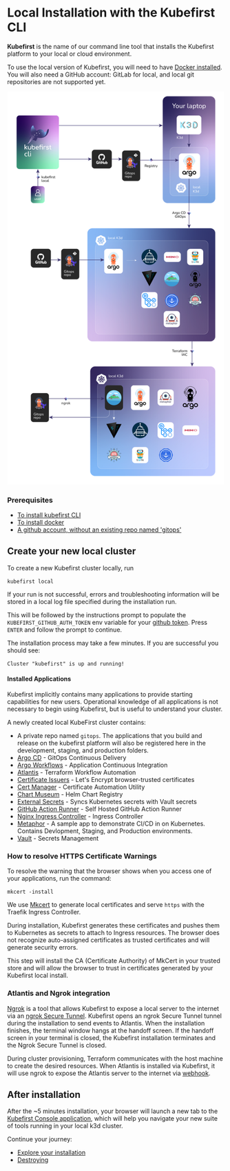 # Local Installation with the Kubefirst CLI

**Kubefirst** is the name of our command line tool that installs the Kubefirst platform to your local or cloud environment.

To use the local version of Kubefirst, you will need to have [Docker installed](https://docs.docker.com/get-docker/). You will also need a GitHub account: GitLab for local, and local git repositories are not supported yet.

![Kubefirst local installation diagram](../../img/kubefirst/local/kubefirst-cluster-create.png)

### Prerequisites

- [To install kubefirst CLI](../overview.html#how-to-install-kubefirst-cli)
- [To install docker](https://docs.docker.com/get-docker/)
- [A github account, without an existing repo named 'gitops'](https://github.com/)

## Create your new local cluster

To create a new Kubefirst cluster locally, run

```shell
kubefirst local
```

If your run is not successful, errors and troubleshooting information will be stored in a local log file specified during the installation run.

This will be followed by the instructions prompt to populate the `KUBEFIRST_GITHUB_AUTH_TOKEN` env variable for your [github token](../common/github-token.md). Press `ENTER` and follow the prompt to continue.

The installation process may take a few minutes. If you are successful you should see:

```shell
Cluster "kubefirst" is up and running!
```

#### Installed Applications

Kubefirst implicitly contains many applications to provide starting capabilities for new users. Operational knowledge of all applications is not necessary to begin using Kubefirst, but is useful to understand your cluster.

A newly created local KubeFirst cluster contains:

- A private repo named `gitops`. The applications that you build and release on the kubefirst platform will also be registered here in the development, staging, and production folders. 
- [Argo CD](https://github.com/argoproj/argo-cd) - GitOps Continuous Delivery
- [Argo Workflows](https://argoproj.github.io/argo-workflows/) - Application Continuous Integration
- [Atlantis](https://www.runatlantis.io/) - Terraform Workflow Automation
- [Certificate Issuers](https://letsencrypt.org/certificates/) - Let's Encrypt browser-trusted certificates
- [Cert Manager](https://github.com/cert-manager/cert-manager) - Certificate Automation Utility
- [Chart Museum](https://github.com/helm/chartmuseum) - Helm Chart Registry
- [External Secrets](https://github.com/external-secrets/kubernetes-external-secrets) - Syncs Kubernetes secrets with Vault secrets
- [GitHub Action Runner](https://github.com/features/actions) - Self Hosted GitHub Action Runner
- [Nginx Ingress Controller](https://docs.nginx.com/nginx-ingress-controller/intro/overview/) - Ingress Controller
- [Metaphor](https://github.com/kubefirst/metaphor-frontend-template) - A sample app to demonstrate CI/CD in on Kubernetes. Contains Devlopment, Staging, and Production environments.
- [Vault](https://github.com/hashicorp/vault) - Secrets Management

### How to resolve HTTPS Certificate Warnings

To resolve the warning that the browser shows when you access one of your applications, run the command:
```shel
mkcert -install
```
 We use [Mkcert](https://github.com/FiloSottile/mkcert) to generate local certificates and serve `https` with the Traefik Ingress Controller.

During installation, Kubefirst generates these certificates and pushes them to Kubernetes as secrets to attach to Ingress resources. The browser does not recognize auto-assigned certificates as trusted certificates and will generate security errors. 

This step will install the CA (Certificate Authority) of MkCert in your trusted store and will allow the browser to trust in certificates generated by your Kubefirst local install.

### Atlantis and Ngrok integration

[Ngrok](https://ngrok.com/) is a tool that allows Kubefirst to expose a local server to the internet via an [ngrok Secure Tunnel](https://ngrok.com/docs/secure-tunnels/). Kubefirst opens an ngrok Secure Tunnel tunnel during the installation to send events to Atlantis. When the installation finishes, the terminal window hangs at the handoff screen.
If the handoff screen in your terminal is closed, the Kubefirst installation terminates and the Ngrok Secure Tunnel is closed.

During cluster provisioning, Terraform communicates with the host machine to create the desired resources. When Atlantis is installed via Kubefirst, it will use ngrok to expose the Atlantis server to the internet via [webhook](https://zapier.com/blog/what-are-webhooks/?utm_source=google&utm_medium=cpc&utm_campaign=gaw-usa-nua-search-blog-dsa&utm_adgroup=DSA-Guides-What_are_webhooks&utm_term=&utm_content=_pcrid_630760751271_pkw__pmt__pdv_c_slid__pgrid_145358980000_ptaid_dsa-1873981911115_&gclid=Cj0KCQiAw8OeBhCeARIsAGxWtUxZLa8mXxQUt484tVLVjTCCl3zlHEmklG2Gu-EXdy1u521wyIg6EcoaAlS5EALw_wcB).

## After installation

After the ~5 minutes installation, your browser will launch a new tab to the [Kubefirst Console application](https://github.com/kubefirst/console), which will help you navigate your new suite of tools running in your local k3d cluster.

Continue your journey: 

- [Explore your installation](./explore.md)
- [Destroying](./destroy.md)
